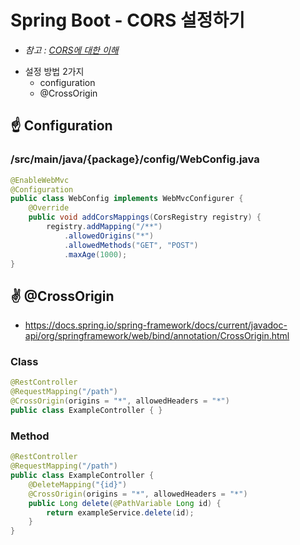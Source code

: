 # Spring Boot - CORS 설정하기
* _참고 : [CORS에 대한 이해](../etc/[20210221]_cors.md)_
- 설정 방법 2가지
  - configuration
  - @CrossOrigin
    
## ☝️ Configuration
### /src/main/java/{package}/config/WebConfig.java
```java
@EnableWebMvc
@Configuration
public class WebConfig implements WebMvcConfigurer {
    @Override
    public void addCorsMappings(CorsRegistry registry) {
        registry.addMapping("/**")
            .allowedOrigins("*")
            .allowedMethods("GET", "POST")
            .maxAge(1000);
}
```

## ✌️ @CrossOrigin
- https://docs.spring.io/spring-framework/docs/current/javadoc-api/org/springframework/web/bind/annotation/CrossOrigin.html
### Class
```java
@RestController
@RequestMapping("/path")
@CrossOrigin(origins = "*", allowedHeaders = "*")
public class ExampleController { }
```

### Method
```java
@RestController
@RequestMapping("/path")
public class ExampleController {
    @DeleteMapping("{id}")
    @CrossOrigin(origins = "*", allowedHeaders = "*")
    public Long delete(@PathVariable Long id) {
        return exampleService.delete(id);
    }
}
```
